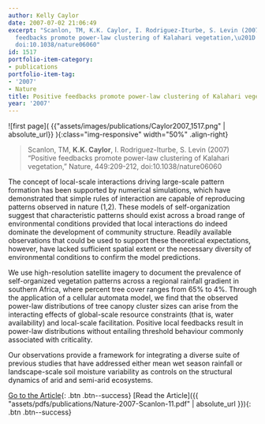 ```yaml
---
author: Kelly Caylor
date: 2007-07-02 21:06:49
excerpt: "Scanlon, TM, K.K. Caylor, I. Rodriguez-Iturbe, S. Levin (2007) \u201CPositive
  feedbacks promote power-law clustering of Kalahari vegetation,\u201D Nature, 449:209-212,
  doi:10.1038/nature06060"
id: 1517
portfolio-item-category:
- publications
portfolio-item-tag:
- '2007'
- Nature
title: Positive feedbacks promote power-law clustering of Kalahari vegetation
year: '2007'
---
```


![first page]( {{"assets/images/publications/Caylor2007_1517.png" | absolute_url}} ){:class="img-responsive" width="50%" .align-right}

> Scanlon, TM, **K.K. Caylor**, I. Rodriguez-Iturbe, S. Levin (2007) “Positive feedbacks promote power-law clustering of Kalahari vegetation,” Nature, 449:209-212, doi:10.1038/nature06060


The concept of local-scale interactions driving large-scale pattern formation has been supported by numerical simulations, which have demonstrated that simple rules of interaction are capable of reproducing patterns observed in nature (1,2). These models of self-organization suggest that characteristic patterns should exist across a broad range of environmental conditions provided that local interactions do indeed dominate the development of community structure. Readily available observations that could be used to support these theoretical expectations, however, have lacked sufficient spatial extent or the necessary diversity of environmental conditions to confirm the model predictions. 

We use high-resolution satellite imagery to document the prevalence of self-organized vegetation patterns across a regional rainfall gradient in southern Africa, where percent tree cover ranges from 65% to 4%. Through the application of a cellular automata model, we find that the observed power-law distributions of tree canopy cluster sizes can arise from the interacting effects of global-scale resource constraints (that is, water availability) and local-scale facilitation. Positive local feedbacks result in power-law distributions without entailing threshold behaviour commonly associated with criticality. 

Our observations provide a framework for integrating a diverse suite of previous studies that have addressed either mean wet season rainfall or landscape-scale soil moisture variability as controls on the structural dynamics of arid and semi-arid ecosystems.


[Go to the Article](http://dx.doi.org/10.1038/nature06060){: .btn .btn--success} [Read the Article]({{ "assets/pdfs/publications/Nature-2007-Scanlon-11.pdf" | absolute_url }}){: .btn .btn--success}